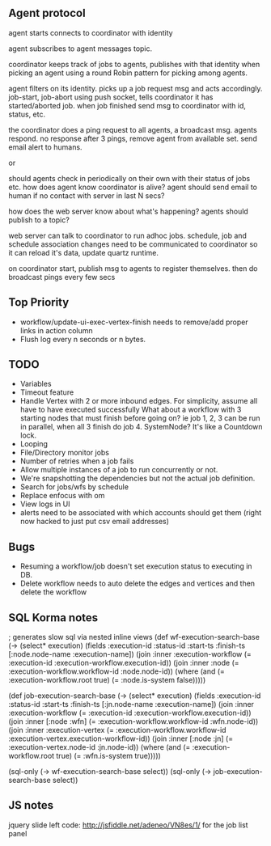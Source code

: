 Agent protocol
--------------

agent starts connects to coordinator with identity

agent subscribes to agent messages topic.

coordinator keeps track of jobs to agents, publishes with that identity when picking an agent using a round Robin pattern for picking among agents.

agent filters on its identity. picks up a job request msg and acts accordingly.
job-start, job-abort
using push socket, tells coordinator it has started/aborted job.
when job finished send msg to coordinator with id, status, etc.

the coordinator does a ping request to all agents, a broadcast msg. agents respond. no response after 3 pings, remove agent from available set. send email alert to humans.

or

should agents check in periodically on their own with their status of jobs etc. how does agent know coordinator is alive? agent should send email to human if no contact with server in last N secs?

how does the web server know about what's happening? agents should publish to a topic?

web server can talk to coordinator to run adhoc jobs. schedule, job and schedule association changes need to be communicated to coordinator so it can reload it's data, update quartz runtime.

on coordinator start, publish msg to agents to register themselves.
then do broadcast pings every few secs


Top Priority
-------------
* workflow/update-ui-exec-vertex-finish needs to remove/add proper
  links in action column
* Flush log every n seconds or n bytes.



## TODO
* Variables
* Timeout feature
* Handle Vertex with 2 or more inbound edges. For simplicity, assume all have to have executed successfully
  What about a workflow with 3 starting nodes that must finish before going on?
  ie job 1, 2, 3 can be run in parallel, when all 3 finish do job 4.
  SystemNode? It's like a Countdown lock.
* Looping
* File/Directory monitor jobs
* Number of retries when a job fails
* Allow multiple instances of a job to run concurrently or not.
* We're snapshotting the dependencies but not the actual job definition.
* Search for jobs/wfs by schedule
* Replace enfocus with om
* View logs in UI
* alerts need to be associated with which accounts should get them
  (right now hacked to just put csv email addresses)


## Bugs
* Resuming a workflow/job doesn't set execution status to executing in DB.
* Delete workflow needs to auto delete the edges and vertices and then delete the workflow


## SQL Korma notes
; generates slow sql via nested inline views
(def wf-execution-search-base
  (-> (select* execution)
      (fields :execution-id
              :status-id
              :start-ts
              :finish-ts
              [:node.node-name :execution-name])
      (join :inner :execution-workflow (= :execution-id :execution-workflow.execution-id))
      (join :inner :node (= :execution-workflow.workflow-id :node.node-id))
      (where (and (= :execution-workflow.root true)
                  (= :node.is-system false)))))

(def job-execution-search-base
  (-> (select* execution)
      (fields :execution-id
              :status-id
              :start-ts
              :finish-ts
              [:jn.node-name :execution-name])
      (join :inner :execution-workflow (= :execution-id :execution-workflow.execution-id))
      (join :inner [:node :wfn] (= :execution-workflow.workflow-id :wfn.node-id))
      (join :inner :execution-vertex (= :execution-workflow.workflow-id :execution-vertex.execution-workflow-id))
      (join :inner [:node :jn] (= :execution-vertex.node-id :jn.node-id))
      (where (and (= :execution-workflow.root true)
                  (= :wfn.is-system true)))))

(sql-only (-> wf-execution-search-base select))
(sql-only (-> job-execution-search-base select))


## JS notes
jquery slide left code: http://jsfiddle.net/adeneo/VN8es/1/
for the job list panel
